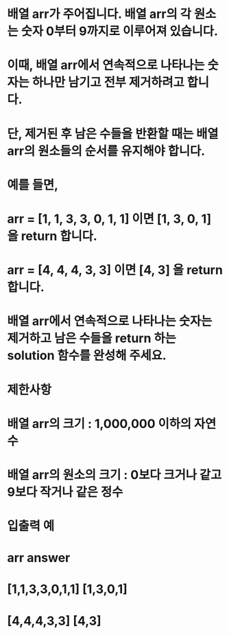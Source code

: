 # 배열 arr가 주어집니다. 배열 arr의 각 원소는 숫자 0부터 9까지로 이루어져 있습니다. 
# 이때, 배열 arr에서 연속적으로 나타나는 숫자는 하나만 남기고 전부 제거하려고 합니다. 
# 단, 제거된 후 남은 수들을 반환할 때는 배열 arr의 원소들의 순서를 유지해야 합니다. 

# 예를 들면,
# arr = [1, 1, 3, 3, 0, 1, 1] 이면 [1, 3, 0, 1] 을 return 합니다.
# arr = [4, 4, 4, 3, 3] 이면 [4, 3] 을 return 합니다.
# 배열 arr에서 연속적으로 나타나는 숫자는 제거하고 남은 수들을 return 하는 solution 함수를 완성해 주세요.

# 제한사항
# 배열 arr의 크기 : 1,000,000 이하의 자연수
# 배열 arr의 원소의 크기 : 0보다 크거나 같고 9보다 작거나 같은 정수

# 입출력 예
# arr	            answer
# [1,1,3,3,0,1,1]	[1,3,0,1]
# [4,4,4,3,3]	    [4,3]